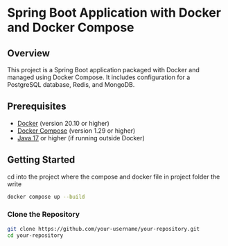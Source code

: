 # Spring Boot Application with Docker and Docker Compose

## Overview

This project is a Spring Boot application packaged with Docker and managed using Docker Compose. It includes configuration for a PostgreSQL database, Redis, and MongoDB.

## Prerequisites

- [Docker](https://docs.docker.com/get-docker/) (version 20.10 or higher)
- [Docker Compose](https://docs.docker.com/compose/install/) (version 1.29 or higher)
- [Java 17](https://www.oracle.com/java/technologies/javase-jdk17-downloads.html) or higher (if running outside Docker)

## Getting Started

cd into the project where the compose and docker file in project folder
the write

```bash
docker compose up --build
```

### Clone the Repository

```bash
git clone https://github.com/your-username/your-repository.git
cd your-repository
```

